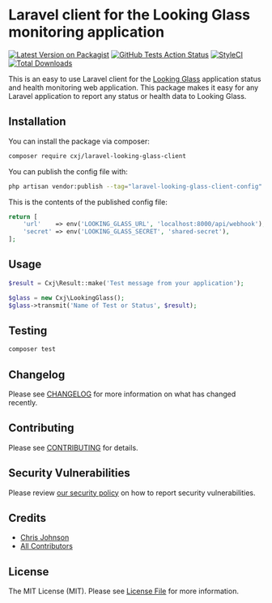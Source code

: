 # Laravel client for the Looking Glass monitoring application 

[![Latest Version on Packagist](https://img.shields.io/packagist/v/cxj/laravel-looking-glass-client.svg?style=flat-square)](https://packagist.org/packages/cxj/laravel-looking-glass-client)
[![GitHub Tests Action Status](https://img.shields.io/github/actions/workflow/status/cxj/laravel-looking-glass-client/run-tests.yml?branch=main&label=tests&style=flat-square)](https://github.com/cxj/laravel-looking-glass-client/actions?query=workflow%3Arun-tests+branch%3Amain)
[![StyleCI](https://github.styleci.io/repos/609676447/shield?branch=main)](https://github.styleci.io/repos/609676447?branch=main)
[![Total Downloads](https://img.shields.io/packagist/dt/cxj/laravel-looking-glass-client.svg?style=flat-square)](https://packagist.org/packages/cxj/laravel-looking-glass-client)

This is an easy to use Laravel client for the [Looking Glass](https://github.com/cxj/looking-glass)
application status and health monitoring web application.  This package makes it easy 
for any Laravel application to report any status or health data to Looking Glass.

## Installation

You can install the package via composer:

```bash
composer require cxj/laravel-looking-glass-client
```

You can publish the config file with:

```bash
php artisan vendor:publish --tag="laravel-looking-glass-client-config"
```

This is the contents of the published config file:

```php
return [
    'url'    => env('LOOKING_GLASS_URL', 'localhost:8000/api/webhook'),
    'secret' => env('LOOKING_GLASS_SECRET', 'shared-secret'),
];
```

## Usage

```php
$result = Cxj\Result::make('Test message from your application');

$glass = new Cxj\LookingGlass();
$glass->transmit('Name of Test or Status', $result);
```

## Testing

```bash
composer test
```

## Changelog

Please see [CHANGELOG](CHANGELOG.md) for more information on what has changed recently.

## Contributing

Please see [CONTRIBUTING](CONTRIBUTING.md) for details.

## Security Vulnerabilities

Please review [our security policy](../../security/policy) on how to report security vulnerabilities.

## Credits

- [Chris Johnson](https://github.com/cxj)
- [All Contributors](../../contributors)

## License

The MIT License (MIT). Please see [License File](LICENSE.md) for more information.
